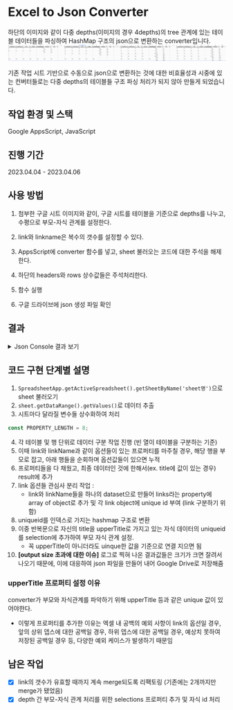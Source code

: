# Excel to Json Converter

하단의 이미지와 같이 다중 depths(이미지의 경우 4depths)의 tree 관계에 있는 테이블 데이터들을 파싱하여 HashMap 구조의 json으로 변환하는 converter입니다.
![excelImg](./image/excelImg.png)

기존 작업 시트 기반으로 수동으로 json으로 변환하는 것에 대한 비효율성과 시중에 있는 컨버터들로는 다중 depths의 테이블들 구조 파싱 처리가 되지 않아 만들게 되었습니다.

## 작업 환경 및 스택

Google AppsScript, JavaScript

## 진행 기간

2023.04.04 - 2023.04.06

## 사용 방법

1. 첨부한 구글 시트 이미지와 같이, 구글 시트를 테이블을 기준으로 depths를 나누고, 수평으로 부모-자식 관계를 설정한다.

2. link와 linkname은 복수의 갯수를 설정할 수 있다.
3. AppsScript에 converter 함수를 넣고, sheet 불러오는 코드에 대한 주석을 해제한다.
4. 하단의 headers와 rows 상수값들은 주석처리한다.
5. 함수 실행
6. 구글 드라이브에 json 생성 파일 확인

## 결과

<details><summary>Json Console 결과 보기</summary>
console에서는 Object의 데이터가 가려져서 나오지만, 데이터 직접 처리할 때는 해당 객체 데이터에 접근 가능하다. 
  
```json
{ '0':
   { upperTitle: '',
     buttonName: '1',
     buttonImage: '1',
     title: '1',
     contents: '1',
     contentImage: '1',
     links: [ [Object], [Object], [Object] ],
     selection: [ '1' ] },
  '1':
   { upperTitle: '1',
     buttonName: '2',
     buttonImage: '2',
     title: '2',
     contents: '2',
     contentImage: '2',
     links: [ [Object], [Object] ],
     parent: '0',
     selection: [ '2' ] },
  '2':
   { upperTitle: '2',
     buttonName: '3',
     buttonImage: '3',
     title: '3',
     contents: '3',
     contentImage: '3',
     links: [ [Object], [Object] ],
     parent: '1',
     selection: [ '3' ] },
  '3':
   { upperTitle: '3',
     buttonName: '4',
     buttonImage: '4',
     title: '4',
     contents: '4',
     contentImage: '4',
     links: [ [Object], [Object] ],
     parent: '2',
     selection: [] },
  '4':
   { upperTitle: '',
     buttonName: '5',
     buttonImage: '5',
     title: '5',
     contents: '5',
     contentImage: '5',
     links: [ [Object], [Object] ],
     selection: [ '5', '8' ] },
  '5':
   { upperTitle: '5',
     buttonName: '6',
     buttonImage: '6',
     title: '6',
     contents: '6',
     contentImage: '6',
     links: [ [Object], [Object] ],
     parent: '4',
     selection: [ '6' ] },
  '6':
   { upperTitle: '6',
     buttonName: '7',
     buttonImage: '7',
     title: '7',
     contents: '7',
     contentImage: '7',
     links: [ [Object], [Object] ],
     parent: '5',
     selection: [ '7' ] },
  '7':
   { upperTitle: '7',
     buttonName: '8',
     buttonImage: '8',
     title: '8',
     contents: '8',
     contentImage: '8',
     links: [ [Object], [Object] ],
     parent: '6',
     selection: [] },
  '8':
   { upperTitle: '5',
     buttonName: '9',
     buttonImage: '9',
     title: '9',
     contents: '9',
     contentImage: '9',
     links: [ [Object] ],
     parent: '4',
     selection: [ '9' ] },
  '9':
   { upperTitle: '9',
     buttonName: '10',
     buttonImage: '10',
     title: '10',
     contents: '10',
     contentImage: '10',
     links: [ [Object], [Object], [Object], [Object] ],
     parent: '8',
     selection: [ '10' ] },
  '10':
   { upperTitle: '10',
     buttonName: '11',
     buttonImage: '11',
     title: '11',
     contents: '11',
     contentImage: '11',
     links: [ [Object] ],
     parent: '9',
     selection: [] },
  '11':
   { upperTitle: 5,
     buttonName: '12',
     buttonImage: '12',
     title: '12',
     contents: '12',
     contentImage: '12',
     links: [ [Object], [Object] ],
     selection: [ '12', '14' ] },
  '12':
   { upperTitle: '12',
     buttonName: '13',
     buttonImage: '13',
     title: '13',
     contents: '13',
     contentImage: '13',
     links: [ [Object], [Object] ],
     parent: '11',
     selection: [ '13' ] },
  '13':
   { upperTitle: '13',
     buttonName: '14',
     buttonImage: '14',
     title: '14',
     contents: '14',
     contentImage: '14',
     links: [ [Object], [Object] ],
     parent: '12',
     selection: [] },
  '14':
   { upperTitle: '12',
     buttonName: '15',
     buttonImage: '15',
     title: '15',
     contents: '15',
     contentImage: '15',
     links: [ [Object], [Object] ],
     parent: '11',
     selection: [ '15', '16', '17', '18' ] },
  '15':
   { upperTitle: '15',
     buttonName: '16',
     buttonImage: '16',
     title: '16',
     contents: '16',
     contentImage: '16',
     links: [ [Object], [Object] ],
     parent: '14',
     selection: [] },
  '16':
   { upperTitle: '15',
     buttonName: '17',
     buttonImage: '17',
     title: '17',
     contents: '17',
     contentImage: '17',
     links: [ [Object], [Object] ],
     parent: '14',
     selection: [] },
  '17':
   { upperTitle: '15',
     buttonName: '18',
     buttonImage: '18',
     title: '18',
     contents: '18',
     contentImage: '18',
     links: [ [Object], [Object] ],
     parent: '14',
     selection: [] },
  '18':
   { upperTitle: '15',
     buttonName: '19',
     buttonImage: '19',
     title: '19',
     contents: '19',
     contentImage: '19',
     links: [ [Object], [Object] ],
     parent: '14',
     selection: [] } }
```

</details>

## 코드 구현 단계별 설명

1. `SpreadsheetApp.getActiveSpreadsheet().getSheetByName('sheet명')`으로 sheet 불러오기
2. `sheet.getDataRange().getValues()`로 데이터 추출
3. 시트마다 달라질 변수들 상수화하여 처리

```javascript
const PROPERTY_LENGTH = 8;
```

4. 각 테이블 및 행 단위로 데이터 구분 작업 진행 (빈 열이 테이블을 구분하는 기준)
5. 이때 link와 linkName과 같이 옵션들이 있는 프로퍼티를 마주칠 경우, 해당 행을 부모로 잡고, 아래 행들을 순회하며 옵션값들이 있으면 누적
6. 프로퍼티들을 다 채웠고, 최종 데이터인 것에 한해서(ex. title에 값이 있는 경우) result에 추가
7. link 옵션들 관심사 분리 작업 :
   - link와 linkName들을 하나의 dataset으로 만들어 links라는 property에 array of object로 추가 및 각 link object에 unique id 부여 (link 구분하기 위함)
8. uniqueid를 인덱스로 가지는 hashmap 구조로 변환
9. 이중 반복문으로 자신의 title을 upperTitle로 가지고 있는 자식 데이터의 uniqueid를 selection에 추가하여 부모 자식 관계 설정.
   - 꼭 upperTitle이 아니더라도 uinque한 값을 기준으로 연결 지으면 됨
10. **[output size 초과에 대한 이슈]** 로그로 찍혀 나온 결과값들은 크기가 크면 잘려서 나오기 때문에, 이에 대응하여 json 파일을 만들어 내어 Google Drive로 저장해줌

### upperTitle 프로퍼티 설정 이유

converter가 부모와 자식관계를 파악하기 위해 upperTitle 등과 같은 unique 값이 있어야한다.

- 이렇게 프로퍼티를 추가한 이유는 엑셀 내 공백의 예외 사항이 link의 옵션일 경우, 앞의 상위 뎁스에 대한 공백일 경우, 하위 뎁스에 대한 공백일 경우, 예상치 못하여 저장된 공백일 경우 등, 다양한 예외 케이스가 발생하기 때문임

## 남은 작업

- [x] link의 갯수가 유효할 때까지 계속 merge되도록 리팩토링 (기존에는 2개까지만 merge가 됐었음)
- [x] depth 간 부모-자식 관계 처리를 위한 selections 프로퍼티 추가 및 자식 id 처리
